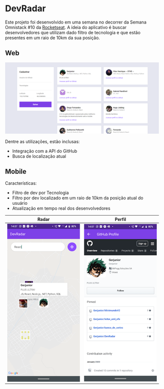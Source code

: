 # DevRadar
Este projeto foi desenvolvido em uma semana no decorrer da Semana Omnistack #10 da [Rocketseat](https://rocketseat.com.br/). 
A ideia do aplicativo é buscar desenvolvedores que utilizam dado filtro de tecnologia e que estão presentes em um raio de 10km da sua posição.

## Web

![Front-end Web](/images/web.png "Front-end Web do DevRadar")

Dentre as utilizações, estão inclusas: 

* Integração com a API do GitHub
* Busca de localização atual

## Mobile

Características: 

* Filtro de dev por Tecnologia
* Filtro por dev localizado em um raio de 10km da posição atual do usuário
* Atualização em tempo real dos desenvolvedores

| Radar | Perfil |
|:-----:|:------:|
|![Mobile tecnologias do dev](/images/mobile-techs.png "Mobile tecnologias do dev")|![Mobile perfil no GitHub](/images/mobile-profile.png "Mobile perfil no GitHub")|





